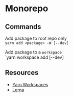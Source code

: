 # Monorepo

## Commands

Add package to root repo only\
`yarn add <package> -W [--dev]`

Add package to a `workspace`\
`yarn workspace <workspace> add <package> [--dev]


## Resources
- [Yarn Workspaces](https://classic.yarnpkg.com/en/docs/workspaces)
- [Lerna](https://lerna.js.org/)